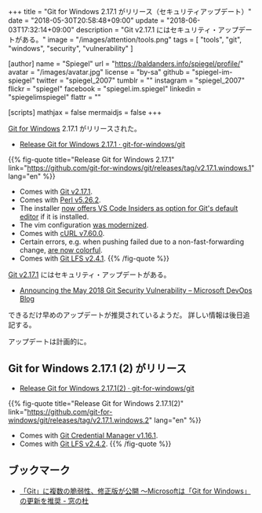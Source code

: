 +++
title = "Git for Windows 2.17.1 がリリース（セキュリティアップデート）"
date = "2018-05-30T20:58:48+09:00"
update = "2018-06-03T17:32:14+09:00"
description = "Git v2.17.1 にはセキュリティ・アップデートがある。"
image = "/images/attention/tools.png"
tags  = [ "tools", "git", "windows", "security", "vulnerability" ]

[author]
  name      = "Spiegel"
  url       = "https://baldanders.info/spiegel/profile/"
  avatar    = "/images/avatar.jpg"
  license   = "by-sa"
  github    = "spiegel-im-spiegel"
  twitter   = "spiegel_2007"
  tumblr    = ""
  instagram = "spiegel_2007"
  flickr    = "spiegel"
  facebook  = "spiegel.im.spiegel"
  linkedin  = "spiegelimspiegel"
  flattr    = ""

[scripts]
  mathjax = false
  mermaidjs = false
+++

[Git for Windows] 2.17.1 がリリースされた。

- [Release Git for Windows 2.17.1 · git-for-windows/git](https://github.com/git-for-windows/git/releases/tag/v2.17.1.windows.1)

{{% fig-quote title="Release Git for Windows 2.17.1" link="https://github.com/git-for-windows/git/releases/tag/v2.17.1.windows.1" lang="en" %}}
- Comes with [Git v2.17.1](https://github.com/git/git/blob/v2.17.1/Documentation/RelNotes/2.17.1.txt).
- Comes with [Perl v5.26.2](http://search.cpan.org/dist/perl-5.26.2/pod/perldelta.pod).
- The installer [now offers VS Code Insiders as option for Git's default editor](https://github.com/git-for-windows/build-extra/pull/181) if it is installed.
- The vim configuration [was modernized](https://github.com/git-for-windows/build-extra/pull/181).
- Comes with [cURL v7.60.0](https://curl.haxx.se/changes.html#7_60_0).
- Certain errors, e.g. when pushing failed due to a non-fast-forwarding change, [are now colorful](https://github.com/git-for-windows/git/pull/1429).
- Comes with [Git LFS v2.4.1](https://github.com/git-lfs/git-lfs/releases/tag/v2.4.1).
{{% /fig-quote %}}

[Git v2.17.1](https://github.com/git/git/blob/v2.17.1/Documentation/RelNotes/2.17.1.txt) にはセキュリティ・アップデートがある。

- [Announcing the May 2018 Git Security Vulnerability – Microsoft DevOps Blog](https://blogs.msdn.microsoft.com/devops/2018/05/29/announcing-the-may-2018-git-security-vulnerability/)

できるだけ早めのアップデートが推奨されているようだ。
詳しい情報は後日追記する。

アップデートは計画的に。

## Git for Windows 2.17.1 (2) がリリース

- [Release Git for Windows 2.17.1(2) · git-for-windows/git](https://github.com/git-for-windows/git/releases/tag/v2.17.1.windows.2)

{{% fig-quote title="Release Git for Windows 2.17.1(2)" link="https://github.com/git-for-windows/git/releases/tag/v2.17.1.windows.2" lang="en" %}}
- Comes with [Git Credential Manager v1.16.1](https://github.com/Microsoft/Git-Credential-Manager-for-Windows/releases/tag/v1.16.1).
- Comes with [Git LFS v2.4.2](https://github.com/git-lfs/git-lfs/releases/tag/v2.4.2).
{{% /fig-quote %}}

## ブックマーク

- [「Git」に複数の脆弱性、修正版が公開 ～Microsoftは「Git for Windows」の更新を推奨 - 窓の杜](https://forest.watch.impress.co.jp/docs/news/1124686.html)

[Git for Windows]: https://gitforwindows.org/
